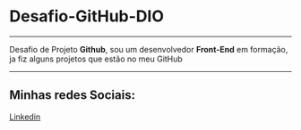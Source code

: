 # Desafio-GitHub-DIO

_____________________________________________

Desafio de Projeto **Github**, sou um desenvolvedor **Front-End** em formação, ja fiz alguns projetos que estão no meu GitHub

____________________________________________

## Minhas redes Sociais:

[Linkedin](https://www.linkedin.com/in/ananias-nicolau-363138211/)
